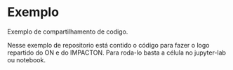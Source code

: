 # Exemplo
Exemplo de compartilhamento de codigo.

Nesse exemplo de repositorio está contido o código para fazer o logo repartido do ON e do IMPACTON. Para roda-lo basta a célula no jupyter-lab ou notebook. 
